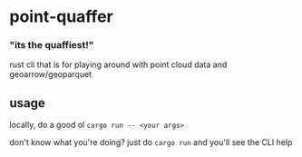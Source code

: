 # point-quaffer
### "its the quaffiest!"

rust cli that is for playing around with point cloud data and geoarrow/geoparquet

## usage
locally, do a good ol `cargo run -- <your args>`

don't know what you're doing? just do `cargo run` and you'll see the CLI help
